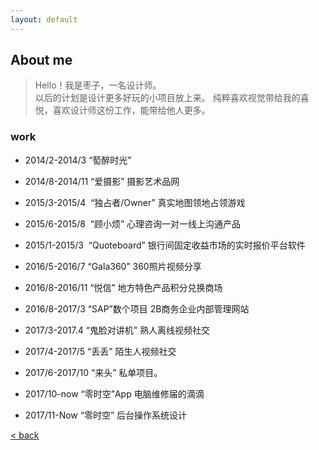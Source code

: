 ```yaml
---
layout: default
---
```


## About me
> Hello！我是枣子，一名设计师。  
> 以后的计划是设计更多好玩的小项目放上来。 
> 纯粹喜欢视觉带给我的喜悦，喜欢设计师这份工作，能带给他人更多。


### work
- 2014/2-2014/3
  “萄醉时光” 

- 2014/8-2014/11
  “爱摄影” 摄影艺术品网

- 2015/3-2015/4 
  “独占者/Owner”
  真实地图领地占领游戏

- 2015/6-2015/8 
  “顾小烦”
  心理咨询一对一线上沟通产品

- 2015/1-2015/3 
  “Quoteboard”
  银行间固定收益市场的实时报价平台软件

- 2016/5-2016/7
  “Gala360”
  360照片视频分享

- 2016/8-2016/11
  “悦信”
  地方特色产品积分兑换商场

- 2016/8-2017/3
  “SAP”数个项目
  2B商务企业内部管理网站

- 2017/3-2017.4
  “鬼脸对讲机”
  熟人离线视频社交

- 2017/4-2017/5
  “丢丢”
  陌生人视频社交

- 2017/6-2017/10
  “来头”
  私单项目。

- 2017/10-now
  “零时空”App
  电脑维修届的滴滴

- 2017/11-Now
  “零时空”
  后台操作系统设计


[<  back](./)
